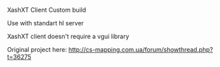XashXT Client Custom build


Use with standart hl server

XashXT client doesn't require a vgui library

Original project here: http://cs-mapping.com.ua/forum/showthread.php?t=36275
